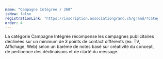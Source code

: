 ```yaml
---
name: "Campagne Intégrée / 360"
isNew: false
registrationLink: "https://inscription.associationgrand.ch/grand/?category=CAMPAGNE%20INT%C3%89GR%C3%89E"
order: 4
---
```


La catégorie Campagne Intégrée récompense les campagnes publicitaires déclinées sur un minimum de 3 points de contact différents (ex: TV, Affichage, Web) selon un barème de notes basé sur créativité du concept, de pertinence des déclinaisons et de clarté du message.